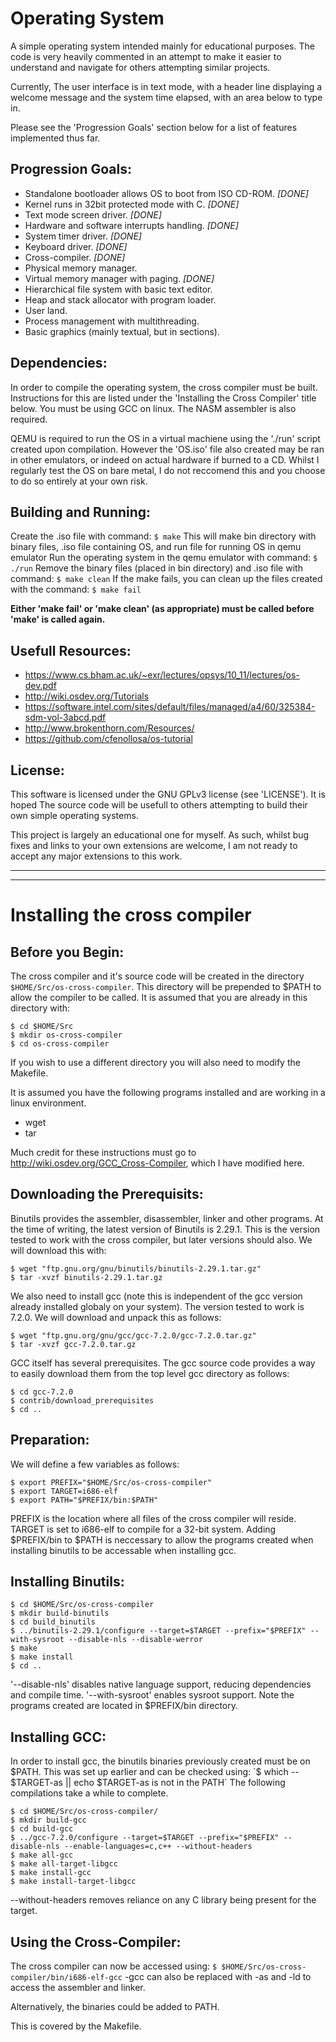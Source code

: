 Operating System
================
A simple operating system intended mainly for educational purposes. The code is
very heavily commented in an attempt to make it easier to understand and 
navigate for others attempting similar projects.

Currently, The user interface is in text mode, with a header line displaying
a welcome message and the system time elapsed, with an area below to type in.

Please see the 'Progression Goals' section below for a list of features 
implemented thus far.

Progression Goals:
------------------
 - Standalone bootloader allows OS to boot from ISO CD-ROM. _[DONE]_
 - Kernel runs in 32bit protected mode with C. _[DONE]_
 - Text mode screen driver. _[DONE]_
 - Hardware and software interrupts handling. _[DONE]_
 - System timer driver. _[DONE]_
 - Keyboard driver. _[DONE]_
 - Cross-compiler. _[DONE]_
 - Physical memory manager.
 - Virtual memory manager with paging. _[DONE]_
 - Hierarchical file system with basic text editor.
 - Heap and stack allocator with program loader.
 - User land.
 - Process management with multithreading.
 - Basic graphics (mainly textual, but in sections).

Dependencies:
-------------
In order to compile the operating system, the cross compiler must be built.
Instructions for this are listed under the 'Installing the Cross Compiler' 
title below. You must be using GCC on linux. The NASM assembler is also 
required.

QEMU is required to run the OS in a virtual machiene using the './run' script
created upon compilation. However the 'OS.iso' file also created may be ran 
in other emulators, or indeed on actual hardware if burned to a CD.
Whilst I regularly test the OS on bare metal, I do not reccomend this and you
choose to do so entirely at your own risk.

Building and Running:
---------------------
Create the .iso file with command:
`$ make`
This will make bin directory with binary files, .iso file containing OS, and
run file for running OS in qemu emulator
Run the operating system in the qemu emulator with command:
`$ ./run`
Remove the binary files (placed in bin directory) and .iso file with command:
`$ make clean`
If the make fails, you can clean up the files created with the command:
`$ make fail`

__Either 'make fail' or 'make clean' (as appropriate) must be called before 'make'
is called again.__

Usefull Resources:
------------------
- https://www.cs.bham.ac.uk/~exr/lectures/opsys/10_11/lectures/os-dev.pdf
- http://wiki.osdev.org/Tutorials
- https://software.intel.com/sites/default/files/managed/a4/60/325384-sdm-vol-3abcd.pdf
- http://www.brokenthorn.com/Resources/
- https://github.com/cfenollosa/os-tutorial

License:
--------
This software is licensed under the GNU GPLv3 license (see 'LICENSE'). 
It is hoped The source code will be usefull to others attempting to build their 
own simple operating systems.

This project is largely an educational one for myself. As such, whilst bug 
fixes and links to your own extensions are welcome, I am not ready to accept
any major extensions to this work.

* * *
* * *

Installing the cross compiler
=============================

Before you Begin:
-----------------
The cross compiler and it's source code will be created in the directory
`$HOME/Src/os-cross-compiler`. This directory will be prepended to $PATH to
allow the compiler to be called. It is assumed that you are already in this
directory with:
```
$ cd $HOME/Src 
$ mkdir os-cross-compiler 
$ cd os-cross-compiler
```
If you wish to use a different directory you will also need to modify the 
Makefile.

It is assumed you have the following programs installed and are working in
a linux environment.
 - wget
 - tar

Much credit for these instructions must go to http://wiki.osdev.org/GCC_Cross-Compiler,
which I have modified here.

Downloading the Prerequisits:
-----------------------------
Binutils provides the assembler, disassembler, linker and other programs.
At the time of writing, the latest version of Binutils is 2.29.1. This is the
version tested to work with the cross compiler, but later versions should also.
We will download this with:
```
$ wget "ftp.gnu.org/gnu/binutils/binutils-2.29.1.tar.gz"
$ tar -xvzf binutils-2.29.1.tar.gz
```

We also need to install gcc (note this is independent of the gcc version
already installed globaly on your system). The version tested to work is
7.2.0. We will download and unpack this as follows:
```
$ wget "ftp.gnu.org/gnu/gcc/gcc-7.2.0/gcc-7.2.0.tar.gz"
$ tar -xvzf gcc-7.2.0.tar.gz
```

GCC itself has several prerequisites. The gcc source code provides a way to 
easily download them from the top level gcc directory as follows:
```
$ cd gcc-7.2.0
$ contrib/download_prerequisites
$ cd ..
```

Preparation:
------------
We will define a few variables as follows:
```
$ export PREFIX="$HOME/Src/os-cross-compiler"
$ export TARGET=i686-elf
$ export PATH="$PREFIX/bin:$PATH"
```
PREFIX is the location where all files of the cross compiler will reside. 
TARGET is set to i686-elf to compile for a 32-bit system.
Adding $PREFIX/bin to $PATH is neccessary to allow the programs created when
installing binutils to be accessable when installing gcc.

Installing Binutils:
--------------------
```
$ cd $HOME/Src/os-cross-compiler
$ mkdir build-binutils
$ cd build_binutils
$ ../binutils-2.29.1/configure --target=$TARGET --prefix="$PREFIX" --with-sysroot --disable-nls --disable-werror
$ make
$ make install
$ cd ..
```
'--disable-nls' disables native language support, reducing dependencies and 
compile time.
'--with-sysroot' enables sysroot support.
Note the programs created are located in $PREFIX/bin directory.

Installing GCC:
---------------
In order to install gcc, the binutils binaries previously created must be on
$PATH. This was set up earlier and can be checked using:
`$ which -- $TARGET-as || echo $TARGET-as is not in the PATH`
The following compilations take a while to complete.
```
$ cd $HOME/Src/os-cross-compiler/
$ mkdir build-gcc
$ cd build-gcc
$ ../gcc-7.2.0/configure --target=$TARGET --prefix="$PREFIX" --disable-nls --enable-languages=c,c++ --without-headers
$ make all-gcc
$ make all-target-libgcc
$ make install-gcc
$ make install-target-libgcc
```
--without-headers removes reliance on any C library being present for the target.

Using the Cross-Compiler:
-------------------------
The cross compiler can now be accessed using:
`$ $HOME/Src/os-cross-compiler/bin/i686-elf-gcc`
-gcc can also be replaced with -as and -ld to access the assembler and linker.

Alternatively, the binaries could be added to PATH.

This is covered by the Makefile.

